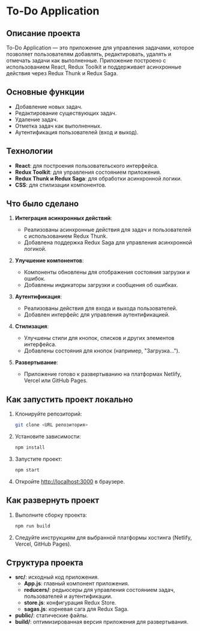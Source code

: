# To-Do Application

## Описание проекта
To-Do Application — это приложение для управления задачами, которое позволяет пользователям добавлять, редактировать, удалять и отмечать задачи как выполненные. Приложение построено с использованием React, Redux Toolkit и поддерживает асинхронные действия через Redux Thunk и Redux Saga.

## Основные функции
- Добавление новых задач.
- Редактирование существующих задач.
- Удаление задач.
- Отметка задач как выполненных.
- Аутентификация пользователей (вход и выход).

## Технологии
- **React**: для построения пользовательского интерфейса.
- **Redux Toolkit**: для управления состоянием приложения.
- **Redux Thunk и Redux Saga**: для обработки асинхронной логики.
- **CSS**: для стилизации компонентов.

## Что было сделано
1. **Интеграция асинхронных действий**:
   - Реализованы асинхронные действия для задач и пользователей с использованием Redux Thunk.
   - Добавлена поддержка Redux Saga для управления асинхронной логикой.

2. **Улучшение компонентов**:
   - Компоненты обновлены для отображения состояния загрузки и ошибок.
   - Добавлены индикаторы загрузки и сообщения об ошибках.

3. **Аутентификация**:
   - Реализованы действия для входа и выхода пользователей.
   - Добавлен интерфейс для управления аутентификацией.

4. **Стилизация**:
   - Улучшены стили для кнопок, списков и других элементов интерфейса.
   - Добавлены состояния для кнопок (например, "Загрузка...").

5. **Развертывание**:
   - Приложение готово к развертыванию на платформах Netlify, Vercel или GitHub Pages.

## Как запустить проект локально
1. Клонируйте репозиторий:
   ```bash
   git clone <URL репозитория>
   ```
2. Установите зависимости:
   ```bash
   npm install
   ```
3. Запустите проект:
   ```bash
   npm start
   ```
4. Откройте [http://localhost:3000](http://localhost:3000) в браузере.

## Как развернуть проект
1. Выполните сборку проекта:
   ```bash
   npm run build
   ```
2. Следуйте инструкциям для выбранной платформы хостинга (Netlify, Vercel, GitHub Pages).

## Структура проекта
- **src/**: исходный код приложения.
  - **App.js**: главный компонент приложения.
  - **reducers/**: редьюсеры для управления состоянием задач, пользователей и аутентификации.
  - **store.js**: конфигурация Redux Store.
  - **sagas.js**: корневая сага для Redux Saga.
- **public/**: статические файлы.
- **build/**: оптимизированная версия приложения для развертывания.


